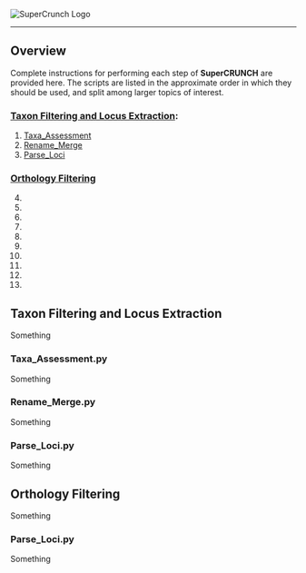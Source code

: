 ![SuperCrunch Logo](https://github.com/dportik/SuperCRUNCH/blob/master/docs/SuperCRUNCH_Logo.png)

---------------

## Overview

Complete instructions for performing each step of **SuperCRUNCH** are provided here. The scripts are listed in the approximate order in which they should be used, and split among larger topics of interest. 

### [Taxon Filtering and Locus Extraction](#TFLE):

1. [Taxa_Assessment](#TA)
2. [Rename_Merge](#RM)
3. [Parse_Loci](#PL)

### [Orthology Filtering](#OF)

4. []()
5. []()
6. []()
7. []()
8. []()
9. []()
10. []()
11. []()
12. []()
13. []()

## **Taxon Filtering and Locus Extraction** <a name="TFLE"></a>

Something

### Taxa_Assessment.py <a name="TA"></a>

Something

### Rename_Merge.py <a name="RM"></a>

Something

### Parse_Loci.py <a name="PL"></a>

Something

## **Orthology Filtering** <a name="OF"></a>

Something

### Parse_Loci.py <a name="PL"></a>

Something

